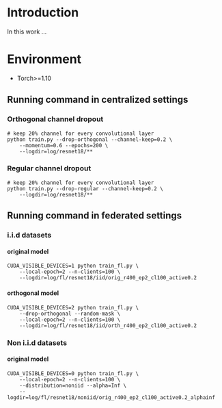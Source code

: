 # Introduction
In this work ...

# Environment
- Torch>=1.10


## Running command in centralized settings

### Orthogonal channel dropout

```shell
# keep 20% channel for every convolutional layer
python train.py --drop-orthogonal --channel-keep=0.2 \
    --momentum=0.6 --epochs=200 \
    --logdir=log/resnet18/**
```


### Regular channel dropout
```shell
# keep 20% channel for every convolutional layer
python train.py --drop-regular --channel-keep=0.2 \
    --logdir=log/resnet18/**
```

## Running command in federated settings

### i.i.d datasets

#### original model

```shell
CUDA_VISIBLE_DEVICES=1 python train_fl.py \
    --local-epoch=2 --n-clients=100 \
    --logdir=log/fl/resnet18/iid/orig_r400_ep2_cl100_active0.2
```

#### orthogonal model
```shell
CUDA_VISIBLE_DEVICES=2 python train_fl.py \
    --drop-orthogonal --random-mask \
    --local-epoch=2 --n-clients=100 \
    --logdir=log/fl/resnet18/iid/orth_r400_ep2_cl100_active0.2
```

### Non i.i.d datasets

#### original model

```shell
CUDA_VISIBLE_DEVICES=0 python train_fl.py \
    --local-epoch=2 --n-clients=100 \
    --distribution=noniid --alpha=Inf \
    --logdir=log/fl/resnet18/noniid/orig_r400_ep2_cl100_active0.2_alphainf
```